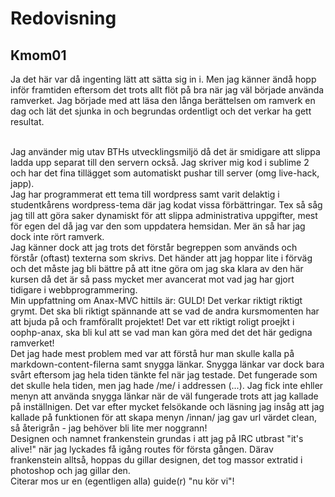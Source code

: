 Redovisning
====================================
 
Kmom01
------------------------------------
 
Ja det här var då ingenting lätt att sätta sig in i. Men jag känner ändå hopp inför framtiden eftersom det trots allt flöt på bra när jag väl började använda ramverket. Jag började med att läsa den långa berättelsen om ramverk en dag och lät det sjunka in och begrundas ordentligt och det verkar ha gett resultat. 

<br>
Jag använder mig utav BTHs utvecklingsmiljö då det är smidigare att slippa ladda upp separat till den servern också. Jag skriver mig kod i sublime 2 och har det fina tillägget som automatiskt pushar till server (omg live-hack, japp). 

<br>
Jag har programmerat ett tema till wordpress samt varit delaktig i studentkårens wordpress-tema där jag kodat vissa förbättringar. Tex så såg jag till att göra saker dynamiskt för att slippa administrativa uppgifter, mest för egen del då jag var den som uppdatera hemsidan. Mer än så har jag dock inte rört ramverk.

<br>
Jag känner dock att jag trots det förstår begreppen som används och förstår (oftast) texterna som skrivs. Det händer att jag hoppar lite i förväg och det måste jag bli bättre på att itne göra om jag ska klara av den här kursen då det är så pass mycket mer avancerat mot vad jag har gjort tidigare i webbprogrammering.

<br>
Min uppfattning om Anax-MVC hittils är: GULD! Det verkar riktigt riktigt grymt. Det ska bli riktigt spännande att se vad de andra kursmomenten har att bjuda på och framförallt projektet! Det var ett riktigt roligt proejkt i oophp-anax, ska bli kul att se vad man kan göra med det det här gedigna ramverket!

<br>
Det jag hade mest problem med var att förstå hur man skulle kalla på markdown-content-filerna samt snygga länkar. Snygga länkar var dock bara svårt eftersom jag hela tiden tänkte fel när jag testade. Det fungerade som det skulle hela tiden, men jag hade /me/ i addressen (...). Jag fick inte ehller menyn att använda snygga länkar när de väl fungerade trots att jag kallade på inställnigen. Det var efter mycket felsökande och läsning jag insåg att jag kallade på funktionen för att skapa menyn /innan/ jag gav url värdet clean, så återigrån - jag behöver bli lite mer noggrann!

<br>
Designen och namnet frankenstein grundas i att jag på IRC utbrast "it's alive!" när jag lyckades få igång routes för första gången. Därav frankenstein alltså, hoppas du gillar designen, det tog massor extratid i photoshop och jag gillar den. 

<br>
Citerar mos ur en (egentligen alla) guide(r) "nu kör vi"!
 